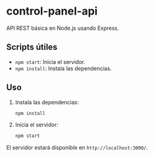 # control-panel-api

API REST básica en Node.js usando Express.

## Scripts útiles

- `npm start`: Inicia el servidor.
- `npm install`: Instala las dependencias.

## Uso

1. Instala las dependencias:
   ```sh
   npm install
   ```
2. Inicia el servidor:
   ```sh
   npm start
   ```

El servidor estará disponible en `http://localhost:3000/`.
